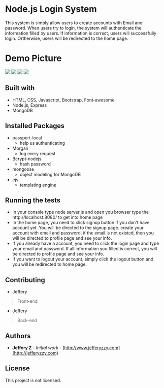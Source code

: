 # Node.js Login System
This system is simply allow users to create accounts with Email and password. When users try to login, the system will authenticate the information filled by users. If information is correct, users will successfully login. Ortherwise, users will be redirected to the home page.  

# Demo Picture
![](http://i.imgur.com/AfnAVnV.png)
![](http://i.imgur.com/jmgRWKO.png)
![](http://i.imgur.com/CJPUSHi.png)
![](http://i.imgur.com/V7jlvJF.png)

## Built with
*	HTML, CSS, Javascript, Bootstrap, Font-awesome
*	Node.js, Express
*	MongoDB

## Installed Packages
*	passport-local
	*	help us authenticating
*	Morgan
	*	log every request
*	Bcrypt-nodejs
	*	hash password
*	mongoose
	*	object modeling for MongoDB
*	ejs
	*	templating engine

## Running the tests

*	In your console type node server.js and open you browser type the http://localhost:8080/ to get into home page
*	In the home page, you need to click signup button if you don't have account yet. You will be directed to the signup page. create your account with email and password. if the email is not existed, then you will be directed to profile page and see your info.
*	If you already have a account, you need to click the login page and type your email and password. If all information you filled is correct, you will be directed to profile page and see your info.
*	If you want to logout your account, simply click the logout button and you will be redirected to home page.


## Contributing
* Jeffery 
> Front-end

* Jeffery
> Back-end


## Authors

* **Jeffery Z** - *Initial work* - [http://www.jefferyzzy.com](http://jefferyzzy.com)

## License

This project is not licensed.

